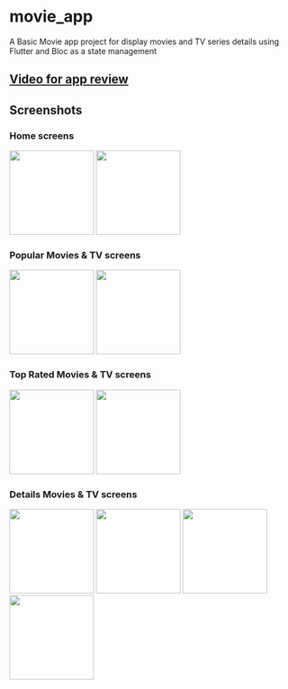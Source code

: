 # movie_app

A Basic Movie app project for display movies and TV series details using Flutter and Bloc as a state management

## [Video for app review](https://drive.google.com/file/d/1nPf1arG6SPVomoea2UU7itpzdcaMW2h8/view?usp=share_link)

## Screenshots

### Home screens
<p float="left">
  <img src="https://user-images.githubusercontent.com/92954570/207875354-1d63dd70-b116-472d-b651-51d247814e83.png" width="150" />
  <img src="https://user-images.githubusercontent.com/92954570/207875663-6004a6f1-4eca-436f-a2c9-417046d82880.png"  width="150" /> 
</p>

### Popular Movies & TV screens
<p float="left">
  <img src="https://user-images.githubusercontent.com/92954570/207876186-2a9a0a98-3bbf-4f45-96e5-422ffb21b884.png" width="150" />
  <img src="https://user-images.githubusercontent.com/92954570/207876147-ab57e4d2-b879-4758-8c34-134e85e4e7ed.png"  width="150" /> 
</p>

### Top Rated Movies & TV screens
<p float="left">
  <img src="https://user-images.githubusercontent.com/92954570/207881113-5df4e09e-bb23-428c-bcaf-54f4adb10dfc.png" width="150" />
  <img src="https://user-images.githubusercontent.com/92954570/207876581-2f826147-9f15-4e3f-a6d6-b333ea6c0a0a.png"  width="150" /> 
</p>


### Details Movies & TV screens
<p float="left">
  <img src="https://user-images.githubusercontent.com/92954570/207878585-361df989-4d8b-43e2-aa77-f88021befdc7.png" width="150" /> 
  <img src="https://user-images.githubusercontent.com/92954570/207878611-69448d0d-20e0-4836-a8be-5a7ac045f2e6.png" width="150" />
  <img src="https://user-images.githubusercontent.com/92954570/207878636-756e2a90-d774-418c-a67a-940548486456.png" width="150" />
  <img src="https://user-images.githubusercontent.com/92954570/207878661-7c99a1a0-dece-44f4-ae98-38dba037b3ee.png" width="150" />
</p>



